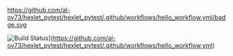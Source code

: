 https://github.com/al-ov73/hexlet_pytest/hexlet_pytest/.github/workflows/hello_workflow.yml/badge.svg

![Build Status](https://github.com/al-ov73/hexlet_pytest/hexlet_pytest/.github/workflows/hello_workflow.yml/badge.svg)](https://github.com/al-ov73/hexlet_pytest/hexlet_pytest/.github/workflows/hello_workflow.yml)

